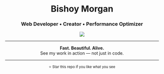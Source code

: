 <h1 align="center">Bishoy Morgan</h1>
<h3 align="center">Web Developer • Creator • Performance Optimizer</h3>

<p align="center">
  <a href="https://bishoy-portfolio.vercel.app/">
    <img src="https://img.shields.io/badge/🌐%20Visit%20My%20Website-000000?style=for-the-badge&logo=vercel&logoColor=white" />
  </a>
</p>

---

<p align="center">
  <b>Fast. Beautiful. Alive.</b><br/>
  See my work in action — not just in code.<br/>
</p>

---

<p align="center">
  <sub>⭐ Star this repo if you like what you see</sub>
</p>
